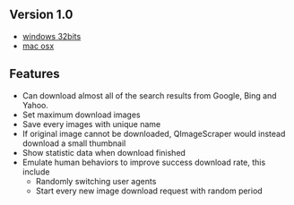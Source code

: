 Version 1.0
------------

- [windows 32bits](
https://mega.nz/#!w9M1UKCY!wAWzgu8jD3Xda6Jg8QGEsMPv2o5xcFsN7SrwdUhn7fE
)
- [mac osx](https://mega.nz/#!B50nHTAR!ihOQrSmY6ayvAUNpCReiSIGu3-OF9lkbF-kqmOQ6l9g)

Features
------------

- Can download almost all of the search results from Google, Bing and Yahoo. 
- Set maximum download images
- Save every images with unique name
- If original image cannot be downloaded, QImageScraper would instead download a small thumbnail
- Show statistic data when download finished
- Emulate human behaviors to improve success download rate, this include
  * Randomly switching user agents
  * Start every new image download request with random period  
